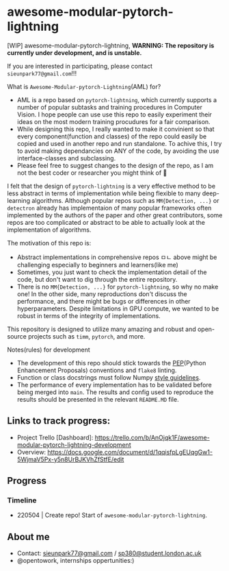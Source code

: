 # awesome-modular-pytorch-lightning
[WIP] awesome-modular-pytorch-lightning, **WARNING: The repository is currently under development, and is unstable.**

If you are interested in participating, please contact `sieunpark77@gmail.com`!!!

What is `Awesome-Modular-pytorch-Lightning`(AML) for?
- AML is a repo based on `pytorch-lightning`, which currently supports a number of popular subtasks and training procedures in Computer Vision. I hope people can use use this repo to easily experiment their ideas on the most modern training procudures for a fair comparison.
- While designing this repo, I really wanted to make it convinient so that every component(function and classes) of the repo could easily be copied and used in another repo and run standalone. To achive this, I try to avoid making dependancies on ANY of the code, by avoiding the use interface-classes and subclassing.
- Please feel free to suggest changes to the design of the repo, as I am not the best coder or researcher you might think of 🙂

I felt that the design of `pytorch-lightning` is a very effective method to be less abstract in terms of implementation while being flexible to many deep-learning algorithms. 
Although popular repos such as `MM{Detection, ...}` or `detectron` already has implementaion of many popular frameworks often implemented by the authors of the paper and other
great contributors, some repos are too complicated or abstract to be able to actually look at the implementation of algorithms. 

The motivation of this repo is:
- Abstract implementations in comprehensive repos ㅁㄴ above might be challenging especially to beginners and learners(like me)
- Sometimes, you just want to check the implementation detail of the code, but don't want to dig through the entire repository.
- There is no `MM{Detection, ...}` for `pytorch-lightning`, so why no make one!
In the other side, many reproductions don't discuss the performance, and there might be bugs or differences in other hyperparameters. Despite limitations in GPU compute, we wanted to be robust in terms of the integrity of implementations.

This repository is designed to utilize many amazing and robust and open-source projects such as `timm`, `pytorch`, and more. 

Notes(rules) for development
- The development of this repo should stick towards the [PEP](https://peps.python.org/)(Python Enhancement Proposals) conventions and `flake8` linting.
- Function or class docstrings must follow Numpy [style guidelines](https://numpydoc.readthedocs.io/en/latest/format.html).
- The performance of every implementation has to be validated before being merged into `main`. The results and config used to reproduce the results should be presented in the relevant `README.MD` file.

## Links to track progress:

- Project Trello \[Dashboard\]: https://trello.com/b/AnOjqk1F/awesome-modular-pytorch-lightning-development
- Overview: https://docs.google.com/document/d/1qqisfpLgEUqgGw1-5WjmaV5Px-y5n8UrBJKVhZfStfE/edit

## Progress


### Timeline

- 220504 | Create repo! Start of `awesome-modular-pytorch-lightning`.

## About me

- Contact: sieunpark77@gmail.com / sp380@student.london.ac.uk
- @opentowork, internships oppertunities:)
